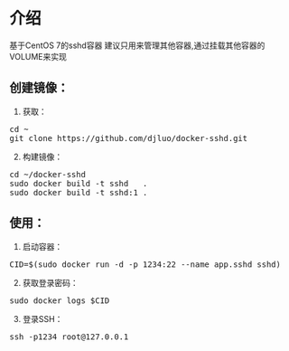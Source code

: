 # 介绍
基于CentOS 7的sshd容器
建议只用来管理其他容器,通过挂载其他容器的VOLUME来实现

## 创建镜像：
1. 获取：
<pre>
cd ~
git clone https://github.com/djluo/docker-sshd.git
</pre>
2. 构建镜像：
<pre>
cd ~/docker-sshd
sudo docker build -t sshd   .
sudo docker build -t sshd:1 .
</pre>

##  使用：

1. 启动容器：
<pre>
CID=$(sudo docker run -d -p 1234:22 --name app.sshd sshd)
</pre>
2. 获取登录密码：
<pre>
sudo docker logs $CID
</pre>
3.  登录SSH：
<pre>
ssh -p1234 root@127.0.0.1
</pre>
